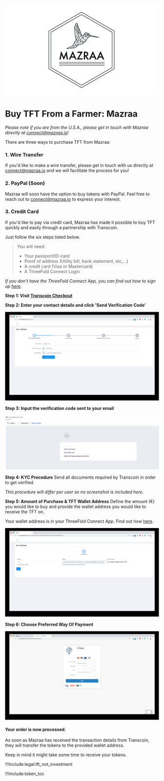 ![alt](img/mazraa_logo_.jpg)

# Buy TFT From a Farmer: Mazraa 

*Please note if you are from the U.S.A., please get in touch with Mazraa directly at connect@mazraa.io!*

There are three ways to purchase TFT from Mazraa:

### 1. Wire Transfer

 If you'd like to make a wire transfer, please get in touch with us directly at connect@mazraa.io and we will facilitate the process for you!

### 2. PayPal (Soon)
Mazraa will soon have the option to buy tokens with PayPal. Feel free to reach out to connect@mazraa.io to express your interest.

### 3. Credit Card

If you'd like to pay via credit card, Mazraa has made it possible to buy TFT quickly and easily through a partnership with Transcoin.

Just follow the six steps listed below.

>You will need:
>
>- Your passport/ID-card
>- Proof of address (Utility bill, bank statement, etc,...)
>- A credit card (Visa or Mastercard)
>- A ThreeFold Connect Login

_If you don't have the ThreeFold Connect App, you can find out how to sign up [here](threefold_connect)._

**Step 1: Visit [Transcoin Checkout](https://transcoin.me/site/token_pay?p_id=6943&lang=en&sign=282aaae9f5a38ba19ef1ec9dd5b89903)**

**Step 2: Enter your contact details and click 'Send Verification Code'**

![alt text](img/transcoin_contactdetails.jpg)

**Step 3: Input the verification code sent to your email**

![alt text](img/transcoin_mail.jpg)

**Step 4: KYC Procedure**
Send all documents required by Transcoin in order to get verified.

_This procedure will differ per user so no screenshot is included here._

**Step 5: Amount of Purchase & TFT Wallet Address**
Define the amount (€) you would like to buy and provide the wallet address you would like to receive the TFT on.

Your wallet address is in your ThreeFold Connect App. Find out how [here](threefold_connect).

![alt text](img/transcoin_amounts.jpg)

**Step 6: Choose Preferred Way Of Payment**

![alt text](img/transcoin_psp.jpg)

#### **Your order is now processed.**
As soon as Mazraa has received the transaction details from Transcoin, they will transfer the tokens to the provided wallet address.

Keep in mind it might take some time to receive your tokens.

!!!include:legal:tft_not_investment

!!!include:token_toc